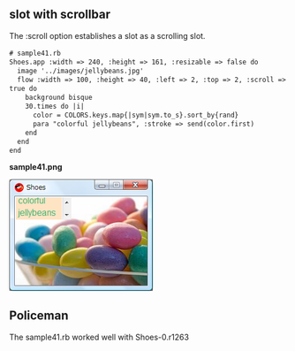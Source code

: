 slot with scrollbar
-------------------

The :scroll option establishes a slot as a scrolling slot. 

	# sample41.rb
	Shoes.app :width => 240, :height => 161, :resizable => false do
	  image '../images/jellybeans.jpg'
	  flow :width => 100, :height => 40, :left => 2, :top => 2, :scroll => true do
	    background bisque
	    30.times do |i|
	      color = COLORS.keys.map{|sym|sym.to_s}.sort_by{rand}
	      para "colorful jellybeans", :stroke => send(color.first)
	    end
	  end
	end

**sample41.png**

![sample41.png](http://github.com/ashbb/shoes_tutorial_html/raw/master/images/sample41.png)


Policeman
---------

The sample41.rb worked well with Shoes-0.r1263
